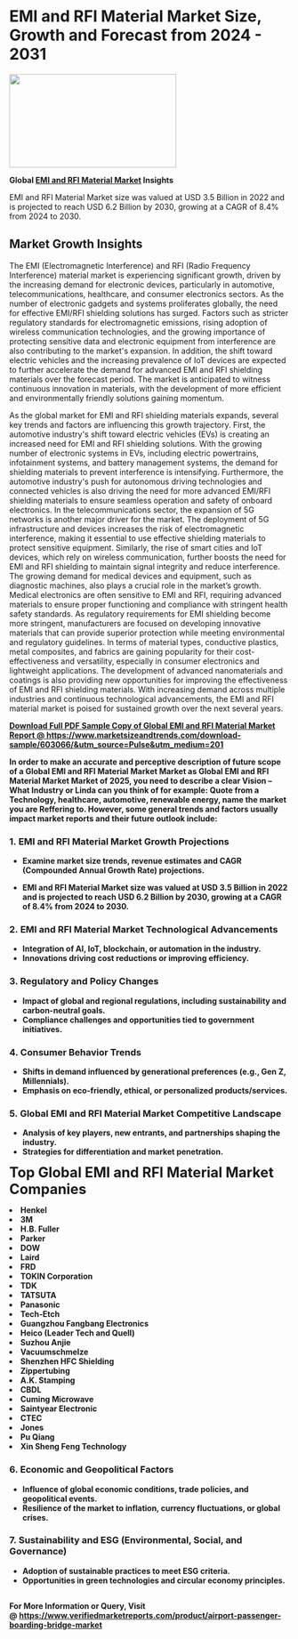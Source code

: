 <H1>EMI and RFI Material Market Size, Growth and Forecast from 2024 - 2031</H1><img class="aligncenter size-medium wp-image-584254" src="https://thirdeyenews.in/wp-content/uploads/2024/09/Global-Market-Research-300x168.jpeg" alt="" width="300" height="168" /><p><strong>Global&nbsp;<a href="https://www.marketsizeandtrends.com/download-sample/603066/&amp;utm_source=Pulse&amp;utm_medium=201">EMI and RFI Material Market</a> Insights</strong></p><p>EMI and RFI Material Market size was valued at USD 3.5 Billion in 2022 and is projected to reach USD 6.2 Billion by 2030, growing at a CAGR of 8.4% from 2024 to 2030.</p><p><h2>Market Growth Insights</h2> <p>The EMI (Electromagnetic Interference) and RFI (Radio Frequency Interference) material market is experiencing significant growth, driven by the increasing demand for electronic devices, particularly in automotive, telecommunications, healthcare, and consumer electronics sectors. As the number of electronic gadgets and systems proliferates globally, the need for effective EMI/RFI shielding solutions has surged. Factors such as stricter regulatory standards for electromagnetic emissions, rising adoption of wireless communication technologies, and the growing importance of protecting sensitive data and electronic equipment from interference are also contributing to the market's expansion. In addition, the shift toward electric vehicles and the increasing prevalence of IoT devices are expected to further accelerate the demand for advanced EMI and RFI shielding materials over the forecast period. The market is anticipated to witness continuous innovation in materials, with the development of more efficient and environmentally friendly solutions gaining momentum.</p> <p><strong><a href="#"></a></strong></p> <p>As the global market for EMI and RFI shielding materials expands, several key trends and factors are influencing this growth trajectory. First, the automotive industry's shift toward electric vehicles (EVs) is creating an increased need for EMI and RFI shielding solutions. With the growing number of electronic systems in EVs, including electric powertrains, infotainment systems, and battery management systems, the demand for shielding materials to prevent interference is intensifying. Furthermore, the automotive industry's push for autonomous driving technologies and connected vehicles is also driving the need for more advanced EMI/RFI shielding materials to ensure seamless operation and safety of onboard electronics. In the telecommunications sector, the expansion of 5G networks is another major driver for the market. The deployment of 5G infrastructure and devices increases the risk of electromagnetic interference, making it essential to use effective shielding materials to protect sensitive equipment. Similarly, the rise of smart cities and IoT devices, which rely on wireless communication, further boosts the need for EMI and RFI shielding to maintain signal integrity and reduce interference. The growing demand for medical devices and equipment, such as diagnostic machines, also plays a crucial role in the market’s growth. Medical electronics are often sensitive to EMI and RFI, requiring advanced materials to ensure proper functioning and compliance with stringent health safety standards. As regulatory requirements for EMI shielding become more stringent, manufacturers are focused on developing innovative materials that can provide superior protection while meeting environmental and regulatory guidelines. In terms of material types, conductive plastics, metal composites, and fabrics are gaining popularity for their cost-effectiveness and versatility, especially in consumer electronics and lightweight applications. The development of advanced nanomaterials and coatings is also providing new opportunities for improving the effectiveness of EMI and RFI shielding materials. With increasing demand across multiple industries and continuous technological advancements, the EMI and RFI material market is poised for sustained growth over the next several years.</p> <p><strong><a href="#"></p><p><span class=""><strong>Download Full PDF Sample Copy of Global EMI and RFI Material Market Report</strong> @ <a href="https://www.marketsizeandtrends.com/download-sample/603066/&amp;utm_source=Pulse&amp;utm_medium=201" target="_blank">https://www.marketsizeandtrends.com/download-sample/603066/&amp;utm_source=Pulse&amp;utm_medium=201</a></span></p><p>In order to make an accurate and perceptive description of future scope of a Global&nbsp;EMI and RFI Material Market Market as Global&nbsp;EMI and RFI Material Market Market of 2025, you need to describe a clear Vision &ndash; What Industry or Linda can you think of for example: Quote from a Technology, healthcare, automotive, renewable energy, name the market you are Reffering to. However, some general trends and factors usually impact market reports and their future outlook include:</p><h3>1.&nbsp;<strong>EMI and RFI Material Market Growth Projections</strong></h3><ul><li>Examine market size trends, revenue estimates and CAGR (Compounded Annual Growth Rate) projections.</li><li><p>EMI and RFI Material Market size was valued at USD 3.5 Billion in 2022 and is projected to reach USD 6.2 Billion by 2030, growing at a CAGR of 8.4% from 2024 to 2030.</p></li></ul><h3>2.&nbsp;<strong>EMI and RFI Material Market Technological Advancements</strong></h3><ul><li>Integration of AI, IoT, blockchain, or automation in the industry.</li><li>Innovations driving cost reductions or improving efficiency.</li></ul><h3>3.&nbsp;<strong>Regulatory and Policy Changes</strong></h3><ul><li>Impact of global and regional regulations, including sustainability and carbon-neutral goals.</li><li>Compliance challenges and opportunities tied to government initiatives.</li></ul><h3>4.&nbsp;<strong>Consumer Behavior Trends</strong></h3><ul><li>Shifts in demand influenced by generational preferences (e.g., Gen Z, Millennials).</li><li>Emphasis on eco-friendly, ethical, or personalized products/services.</li></ul><h3>5.&nbsp;<strong>Global EMI and RFI Material Market Competitive Landscape</strong></h3><ul><li>Analysis of key players, new entrants, and partnerships shaping the industry.</li><li>Strategies for differentiation and market penetration.</li></ul><p data-pm-slice="1 1 []"><span style="color: inherit; font-family: inherit; font-size: 25px;">Top Global EMI and RFI Material Market Companies</span></p><div class="" data-test-id=""><p><li>Henkel</li><li> 3M</li><li> H.B. Fuller</li><li> Parker</li><li> DOW</li><li> Laird</li><li> FRD</li><li> TOKIN Corporation</li><li> TDK</li><li> TATSUTA</li><li> Panasonic</li><li> Tech-Etch</li><li> Guangzhou Fangbang Electronics</li><li> Heico (Leader Tech and Quell)</li><li> Suzhou Anjie</li><li> Vacuumschmelze</li><li> Shenzhen HFC Shielding</li><li> Zippertubing</li><li> A.K. Stamping</li><li> CBDL</li><li> Cuming Microwave</li><li> Saintyear Electronic</li><li> CTEC</li><li> Jones</li><li> Pu Qiang</li><li> Xin Sheng Feng Technology</li></p></div><h3>6.&nbsp;<strong>Economic and Geopolitical Factors</strong></h3><ul><li>Influence of global economic conditions, trade policies, and geopolitical events.</li><li>Resilience of the market to inflation, currency fluctuations, or global crises.</li></ul><h3>7.&nbsp;<strong>Sustainability and ESG (Environmental, Social, and Governance)</strong></h3><ul><li>Adoption of sustainable practices to meet ESG criteria.</li><li>Opportunities in green technologies and circular economy principles.</li></ul><h2><strong style="font-size: 14px;">For More Information or Query, Visit @&nbsp;</strong><a style="background-color: #ffffff; font-size: 14px;" href="https://www.marketsizeandtrends.com/report/emi-and-rfi-material-market/" target="_blank">https://www.verifiedmarketreports.com/product/airport-passenger-boarding-bridge-market</a></h2>
